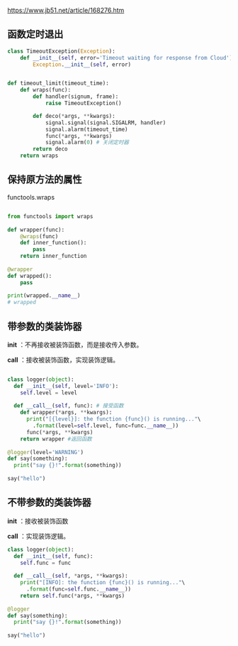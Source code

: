 
https://www.jb51.net/article/168276.htm

## 函数定时退出
```python
class TimeoutException(Exception):
    def __init__(self, error='Timeout waiting for response from Cloud'):
        Exception.__init__(self, error)


def timeout_limit(timeout_time):
    def wraps(func):
        def handler(signum, frame):
            raise TimeoutException()

        def deco(*args, **kwargs):
            signal.signal(signal.SIGALRM, handler)
            signal.alarm(timeout_time)
            func(*args, **kwargs)
            signal.alarm(0) # 关闭定时器
        return deco
    return wraps
```

## 保持原方法的属性
functools.wraps

```python

from functools import wraps
 
def wrapper(func):
    @wraps(func)
    def inner_function():
        pass
    return inner_function
 
@wrapper
def wrapped():
    pass
 
print(wrapped.__name__)
# wrapped
```

## 带参数的类装饰器

__init__ ：不再接收被装饰函数，而是接收传入参数。

__call__ ：接收被装饰函数，实现装饰逻辑。
```python

class logger(object):
  def __init__(self, level='INFO'):
    self.level = level
 
  def __call__(self, func): # 接受函数
    def wrapper(*args, **kwargs):
      print("[{level}]: the function {func}() is running..."\
        .format(level=self.level, func=func.__name__))
      func(*args, **kwargs)
    return wrapper #返回函数
 
@logger(level='WARNING')
def say(something):
  print("say {}!".format(something))
 
say("hello")
```

## 不带参数的类装饰器

__init__ ：接收被装饰函数

__call__ ：实现装饰逻辑。

```python
class logger(object):
  def __init__(self, func):
    self.func = func
 
  def __call__(self, *args, **kwargs):
    print("[INFO]: the function {func}() is running..."\
      .format(func=self.func.__name__))
    return self.func(*args, **kwargs)
 
@logger
def say(something):
  print("say {}!".format(something))
 
say("hello")
```